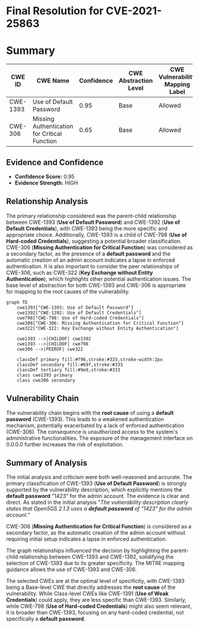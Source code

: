 # Final Resolution for CVE-2021-25863

# Summary
| CWE ID | CWE Name | Confidence | CWE Abstraction Level | CWE Vulnerability Mapping Label | CWE-Vulnerability Mapping Notes |
|---|---|---|---|---|---|
| CWE-1393 | Use of Default Password | 0.95 | Base | Allowed | Primary CWE |
| CWE-306 | Missing Authentication for Critical Function | 0.65 | Base | Allowed | Secondary Candidate |

## Evidence and Confidence

*   **Confidence Score:** 0.95
*   **Evidence Strength:** HIGH

## Relationship Analysis
The primary relationship considered was the parent-child relationship between CWE-1393 (**Use of Default Password**) and CWE-1392 (**Use of Default Credentials**), with CWE-1393 being the more specific and appropriate choice. Additionally, CWE-1393 is a child of CWE-798 (**Use of Hard-coded Credentials**), suggesting a potential broader classification. CWE-306 (**Missing Authentication for Critical Function**) was considered as a secondary factor, as the presence of a **default password** and the automatic creation of an admin account indicates a lapse in enforced authentication. It is also important to consider the peer relationships of CWE-306, such as CWE-322 (**Key Exchange without Entity Authentication**), which highlights other potential authentication issues. The base level of abstraction for both CWE-1393 and CWE-306 is appropriate for mapping to the root causes of the vulnerability.

```mermaid
graph TD
    cwe1393["CWE-1393: Use of Default Password"]
    cwe1392["CWE-1392: Use of Default Credentials"]
    cwe798["CWE-798: Use of Hard-coded Credentials"]
    cwe306["CWE-306: Missing Authentication for Critical Function"]
    cwe322["CWE-322: Key Exchange without Entity Authentication"]

    cwe1393 -->|CHILDOF| cwe1392
    cwe1393 -->|CHILDOF| cwe798
    cwe306 -->|PEEROF| cwe322

    classDef primary fill:#f96,stroke:#333,stroke-width:2px
    classDef secondary fill:#69f,stroke:#333
    classDef tertiary fill:#9e9,stroke:#333
    class cwe1393 primary
    class cwe306 secondary
```

## Vulnerability Chain
The vulnerability chain begins with the **root cause** of using a **default password** (CWE-1393). This leads to a weakened authentication mechanism, potentially exacerbated by a lack of enforced authentication (CWE-306). The consequence is unauthorized access to the system's administrative functionalities. The exposure of the management interface on 0.0.0.0 further increases the risk of exploitation.

## Summary of Analysis
The initial analysis and criticism were both well-reasoned and accurate. The primary classification of CWE-1393 (**Use of Default Password**) is strongly supported by the vulnerability description, which explicitly mentions the **default password** "1423" for the admin account. The evidence is clear and direct. As stated in the initial analysis "*The vulnerability description clearly states that Open5GS 2.1.3 uses a **default password** of "1423" for the admin account.*"

CWE-306 (**Missing Authentication for Critical Function**) is considered as a secondary factor, as the automatic creation of the admin account without requiring initial setup indicates a lapse in enforced authentication.

The graph relationships influenced the decision by highlighting the parent-child relationship between CWE-1393 and CWE-1392, solidifying the selection of CWE-1393 due to its greater specificity. The MITRE mapping guidance allows the use of CWE-1393 and CWE-306.

The selected CWEs are at the optimal level of specificity, with CWE-1393 being a Base-level CWE that directly addresses the **root cause** of the vulnerability. While Class-level CWEs like CWE-1391 (**Use of Weak Credentials**) could apply, they are less specific than CWE-1393. Similarly, while CWE-798 (**Use of Hard-coded Credentials**) might also seem relevant, it is broader than CWE-1393, focusing on any hard-coded credential, not specifically a **default password**.